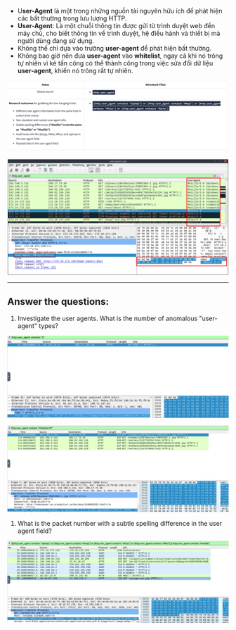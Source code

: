 - U**ser-Agent** là một trong những nguồn tài nguyên hữu ích để phát hiện các bất thường trong lưu lượng HTTP.
- **User-Agent**: Là một chuỗi thông tin được gửi từ trình duyệt web đến máy chủ, cho biết thông tin về trình duyệt, hệ điều hành và thiết bị mà người dùng đang sử dụng.
- Không thể chỉ dựa vào trường **user-agent** để phát hiện bất thường.
- Không bao giờ nên đưa **user-agent** vào **whitelist**, ngay cả khi nó trông tự nhiên vì kẻ tấn công có thể thành công trong việc sửa đổi dữ liệu **user-agent**, khiến nó trông rất tự nhiên.

![](../../../../../Image/image%2039.png)

![](../../../../../Image/image%201%2033.png)

---

## Answer the questions:

1. Investigate the user agents. What is the number of anomalous "user-agent" types?

![](../../../../../Image/image%202%2026.png)

![](../../../../../Image/image%203%2017.png)

1. What is the packet number with a subtle spelling difference in the user agent field?

![](../../../../../Image/image%204%2015.png)
